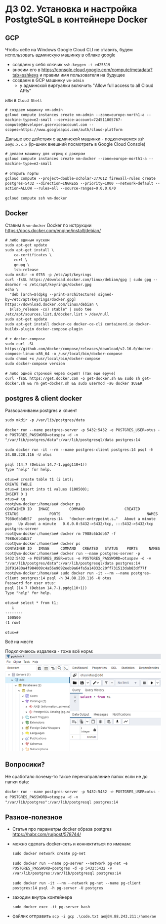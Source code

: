 # ДЗ 02. Установка и настройка PostgteSQL в контейнере Docker

## GCP
Чтобы себе на Windows Google Cloud CLI не ставить, будем использовать админскую машинку в облаке google

- создаем у себя ключик ```ssh-keygen -t ed25519```
- вносим его в https://console.cloud.google.com/compute/metadata?tab=sshkeys и правим имя пользователя на будущее  
- создаем в GCP машинку ```vm-admin```
    - у админской виртуалки включить "Allow full access to all Cloud APIs" 

или в ```Cloud Shell```
```
# создаем машинку vm-admin
gcloud compute instances create vm-admin --zone=europe-north1-a --machine-type=e2-small --service-account=724511005767-compute@developer.gserviceaccount.com --scopes=https://www.googleapis.com/auth/cloud-platform
```

Дальше все действия с админской машинки - подключаемся ```ssh ae@x.x.x.x``` (ip-шник внешний посмотреть в Google Cloud Console)
```
# делаем машинку для игрищ с докером 
gcloud compute instances create vm-docker --zone=europe-north1-a --machine-type=e2-small

# открыть порты 
gcloud compute --project=double-scholar-377612 firewall-rules create postgres-5432 --direction=INGRESS --priority=1000 --network=default --action=ALLOW --rules=all --source-ranges=0.0.0.0/0

gcloud compute ssh vm-docker
```

## Docker
Ставим в ```vm-docker``` Docker по иструкции https://docs.docker.com/engine/install/debian/
```
# либо единым куском 
sudo apt-get update
sudo apt-get install \
    ca-certificates \
    curl \
    gnupg \
    lsb-release
sudo mkdir -m 0755 -p /etc/apt/keyrings
curl -fsSL https://download.docker.com/linux/debian/gpg | sudo gpg --dearmor -o /etc/apt/keyrings/docker.gpg
echo \
  "deb [arch=$(dpkg --print-architecture) signed-by=/etc/apt/keyrings/docker.gpg] https://download.docker.com/linux/debian \
  $(lsb_release -cs) stable" | sudo tee /etc/apt/sources.list.d/docker.list > /dev/null
sudo apt-get update
sudo apt-get install docker-ce docker-ce-cli containerd.io docker-buildx-plugin docker-compose-plugin

# + docker-compose
sudo curl -SL https://github.com/docker/compose/releases/download/v2.16.0/docker-compose-linux-x86_64 -o /usr/local/bin/docker-compose
sudo chmod +x /usr/local/bin/docker-compose
sudo docker-compose version

# либо одной строчкой через скрипт (так еще еруче)
curl -fsSL https://get.docker.com -o get-docker.sh && sudo sh get-docker.sh && rm get-docker.sh && sudo usermod -aG docker $USER
```

## postgres & client docker 
Разворачиваем postgres и клиент 
```
sudo mkdir -p /var/lib/postgres/data

docker run --name postgres-server -p 5432:5432 -e POSTGRES_USER=otus -e POSTGRES_PASSWORD=otuspsw -d -v "/var/lib/postgres/data":/var/lib/postgresql/data postgres:14

sudo docker run -it --rm --name postgres-client postgres:14 psql -h 34.88.220.116 -U otus

psql (14.7 (Debian 14.7-1.pgdg110+1))
Type "help" for help.

otus=# create table t1 (i int);
CREATE TABLE
otus=# insert into t1 values (100500);
INSERT 0 1
otus=# \q
root@vm-docker:/home/ae# docker ps
CONTAINER ID   IMAGE         COMMAND                  CREATED              STATUS              PORTS                                       NAMES
7988c6b3db57   postgres:14   "docker-entrypoint.s…"   About a minute ago   Up About a minute   0.0.0.0:5432->5432/tcp, :::5432->5432/tcp   postgres-server
root@vm-docker:/home/ae# docker rm 7988c6b3db57 -f
7988c6b3db57
root@vm-docker:/home/ae# docker ps
CONTAINER ID   IMAGE     COMMAND   CREATED   STATUS    PORTS     NAMES
root@vm-docker:/home/ae# docker run --name postgres-server -p 5432:5432 -e POSTGRES_USER=otus -e POSTGRES_PASSWORD=otuspsw -d -v "/var/lib/postgres/data":/var/lib/postgresql/data postgres:14
28f91480a4f984009c4a56e9092eeb9a64fa5a14032c20ff731513dab83df77f
root@vm-docker:/home/ae# sudo docker run -it --rm --name postgres-client postgres:14 psql -h 34.88.220.116 -U otus
Password for user otus:
psql (14.7 (Debian 14.7-1.pgdg110+1))
Type "help" for help.

otus=# select * from t1;
   i
--------
 100500
(1 row)

otus=#
```
Всё на месте

Подключаюсь издалека - тоже всё норм:<br>
![Ok](pic/1.png)




## Вопросики? 
Не сработало почему-то такое перенаправление папок если не до папки data:

```docker run --name postgres-server -p 5432:5432 -e POSTGRES_USER=otus -e POSTGRES_PASSWORD=otuspsw -d -v "/var/lib/postgres":/var/lib/postgresql postgres:14```




## Разное-полезное
- Статья про параметры docker образа postgres https://habr.com/ru/post/578744/

- можно сделать docker-сеть и коннектиться по именам:
    ```
    sudo docker network create pg-net

    sudo docker run --name pg-server --network pg-net -e POSTGRES_PASSWORD=postgres -d -p 5432:5432 -v /var/lib/postgres:/var/lib/postgresql postgres:14

    sudo docker run -it --rm --network pg-net --name pg-client postgres:14 psql -h pg-server -U postgres
    ```
- заходим внутрь контейнера 
    ```
    sudo docker exec -it pg-server bash
    ```
- файлик отправить ```scp -i gcp .\code.txt ae@34.88.243.211:/home/ae```



